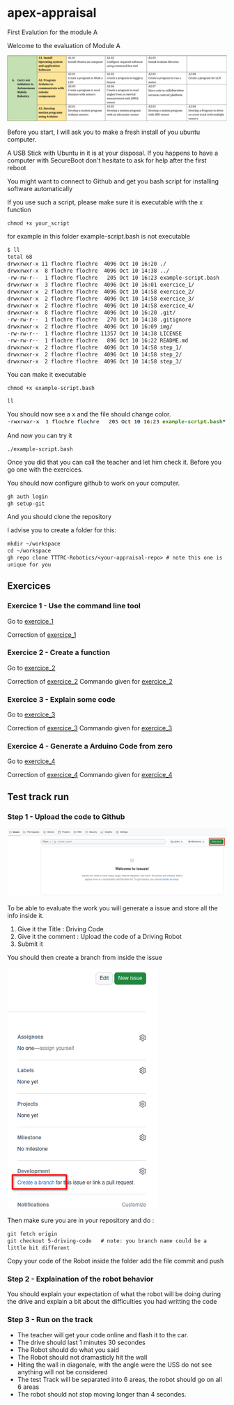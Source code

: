 # apex-appraisal
First Evalution for the module A

Welcome to the evaluation of Module A

![Module A](img/ModuleA.png)

Before you start, I will ask you to make a fresh install of you ubuntu computer.

A USB Stick with Ubuntu in it is at your disposal.
If you happens to have a computer with SecureBoot don't hesitate to ask for help after the first reboot

You might want to connect to Github and get you bash script for installing software automatically

If you use such a script, please make sure it is executable with the x function

```
chmod +x your_script
```

for example in this folder example-script.bash is not executable

```
$ ll
total 68
drwxrwxr-x 11 flochre flochre  4096 Oct 10 16:20 ./
drwxrwxr-x  8 flochre flochre  4096 Oct 10 14:38 ../
-rw-rw-r--  1 flochre flochre   205 Oct 10 16:23 example-script.bash
drwxrwxr-x  3 flochre flochre  4096 Oct 10 16:01 exercice_1/
drwxrwxr-x  2 flochre flochre  4096 Oct 10 14:58 exercice_2/
drwxrwxr-x  2 flochre flochre  4096 Oct 10 14:58 exercice_3/
drwxrwxr-x  2 flochre flochre  4096 Oct 10 14:58 exercice_4/
drwxrwxr-x  8 flochre flochre  4096 Oct 10 16:20 .git/
-rw-rw-r--  1 flochre flochre   270 Oct 10 14:38 .gitignore
drwxrwxr-x  2 flochre flochre  4096 Oct 10 16:09 img/
-rw-rw-r--  1 flochre flochre 11357 Oct 10 14:38 LICENSE
-rw-rw-r--  1 flochre flochre   896 Oct 10 16:22 README.md
drwxrwxr-x  2 flochre flochre  4096 Oct 10 14:58 step_1/
drwxrwxr-x  2 flochre flochre  4096 Oct 10 14:58 step_2/
drwxrwxr-x  2 flochre flochre  4096 Oct 10 14:58 step_3/
```

You can make it executable
```
chmod +x example-script.bash
```

```
ll
```
You should now see a x and the file should change color.
![executable](img/1-executable.png)

And now you can try it
```
./example-script.bash
```

Once you did that you can call the teacher and let him check it. Before you go one with the exercices.

You should now configure github to work on your computer.

```
gh auth login
gh setup-git
```

And you should clone the repository

I advise you to create a folder for this:
```
mkdir ~/workspace
cd ~/workspace
gh repo clone TTTRC-Robotics/<your-appraisal-repo> # note this one is unique for you
```

## Exercices

### Exercice 1 - Use the command line tool
Go to [exercice_1](exercice_1)

Correction of [exercice_1](https://github.com/TTTRC-Robotics/apex-appraisal-correction/issues/1)

### Exercice 2 - Create a function
Go to [exercice_2](exercice_2)

Correction of [exercice_2](https://github.com/TTTRC-Robotics/apex-appraisal-correction/pull/3)
Commando given for [exercice_2](https://github.com/TTTRC-Robotics/apex-appraisal-correction/issues/2)


### Exercice 3 - Explain some code
Go to [exercice_3](exercice_3)

Correction of [exercice_3](https://github.com/TTTRC-Robotics/apex-appraisal-correction/pull/5)
Commando given for [exercice_3](https://github.com/TTTRC-Robotics/apex-appraisal-correction/issues/4)

### Exercice 4 - Generate a Arduino Code from zero
Go to [exercice_4](exercice_4)

Correction of [exercice_4](https://github.com/TTTRC-Robotics/apex-appraisal-correction/pull/7)
Commando given for [exercice_4](https://github.com/TTTRC-Robotics/apex-appraisal-correction/issues/6)

## Test track run

### Step 1 - Upload the code to Github

![Generate Issue](exercice_1/img/1-create-issue.png)

To be able to evaluate the work you will generate a issue and store all the info inside it.

1. Give it the Title : Driving Code
1. Give it the comment : Upload the code of a Driving Robot
1. Submit it

You should then create a branch from inside the issue

![Create a Branch](exercice_2/img/4-create-branch.png)

Then make sure you are in your repository and do :
```
git fetch origin
git checkout 5-driving-code   # note: you branch name could be a little bit different
```

Copy your code of the Robot inside the folder
add the file
commit and push

### Step 2 - Explaination of the robot behavior

You should explain your expectation of what the robot will be doing during the drive and explain a bit about the difficulties you had writting the code
### Step 3 - Run on the track

- The teacher will get your code online and flash it to the car.
- The drive should last 1 minutes 30 secondes
- The Robot should do what you said
- The Robot should not dramasticly hit the wall
- Hiting the wall in diagonale, with the angle were the USS do not see anything will not be considered
- The test Track will be separated into 6 areas, the robot should go on all 6 areas
- The robot should not stop moving longer than 4 secondes.
